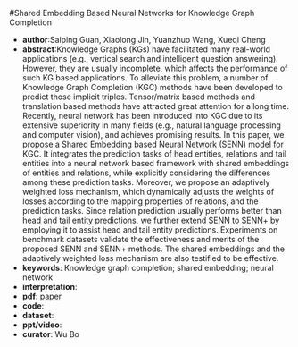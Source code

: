 #Shared Embedding Based Neural Networks for Knowledge Graph Completion
- **author**:Saiping Guan, Xiaolong Jin, Yuanzhuo Wang, Xueqi Cheng 
- **abstract**:Knowledge Graphs (KGs) have facilitated many real-world applications (e.g., vertical search and intelligent question answering). However, they are usually incomplete, which affects the performance of such KG based applications. To alleviate this problem, a number of Knowledge Graph Completion (KGC) methods have been developed to predict those implicit triples. Tensor/matrix based methods and translation based methods have attracted great attention for a long time. Recently, neural network has been introduced into KGC due to its extensive superiority in many fields (e.g., natural language processing and computer vision), and achieves promising results. In this paper, we propose a Shared Embedding based Neural Network (SENN) model for KGC. It integrates the prediction tasks of head entities, relations and tail entities into a neural network based framework with shared embeddings of entities and relations, while explicitly considering the differences among these prediction tasks. Moreover, we propose an adaptively weighted loss mechanism, which dynamically adjusts the weights of losses according to the mapping properties of relations, and the prediction tasks. Since relation prediction usually performs better than head and tail entity predictions, we further extend SENN to SENN+ by employing it to assist head and tail entity predictions. Experiments on benchmark datasets validate the effectiveness and merits of the proposed SENN and SENN+ methods. The shared embeddings and the adaptively weighted loss mechanism are also testified to be effective.
- **keywords**: Knowledge graph completion; shared embedding; neural network
- **interpretation**:
- **pdf**: [paper](https://dl.acm.org/doi/pdf/10.1145/3269206.3271704)
- **code**: 
- **dataset**: 
- **ppt/video**:
- **curator**: Wu Bo